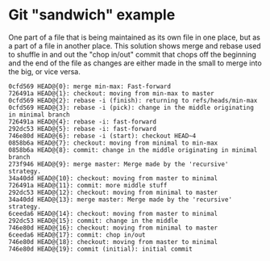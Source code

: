 # Git "sandwich" example

One part of a file that is being maintained as its own file in one
place, but as a part of a file in another place. This solution shows
merge and rebase used to shuffle in and out the "chop in/out" commit
that chops off the beginning and the end of the file as changes are
either made in the small to merge into the big, or vice versa.

    0cfd569 HEAD@{0}: merge min-max: Fast-forward
    726491a HEAD@{1}: checkout: moving from min-max to master
    0cfd569 HEAD@{2}: rebase -i (finish): returning to refs/heads/min-max
    0cfd569 HEAD@{3}: rebase -i (pick): change in the middle originating in minimal branch
    726491a HEAD@{4}: rebase -i: fast-forward
    292dc53 HEAD@{5}: rebase -i: fast-forward
    746e80d HEAD@{6}: rebase -i (start): checkout HEAD~4
    0858b6a HEAD@{7}: checkout: moving from minimal to min-max
    0858b6a HEAD@{8}: commit: change in the middle originating in minimal branch
    273f946 HEAD@{9}: merge master: Merge made by the 'recursive' strategy.
    34a40dd HEAD@{10}: checkout: moving from master to minimal
    726491a HEAD@{11}: commit: more middle stuff
    292dc53 HEAD@{12}: checkout: moving from minimal to master
    34a40dd HEAD@{13}: merge master: Merge made by the 'recursive' strategy.
    6ceeda6 HEAD@{14}: checkout: moving from master to minimal
    292dc53 HEAD@{15}: commit: change in the middle
    746e80d HEAD@{16}: checkout: moving from minimal to master
    6ceeda6 HEAD@{17}: commit: chop in/out
    746e80d HEAD@{18}: checkout: moving from master to minimal
    746e80d HEAD@{19}: commit (initial): initial commit
